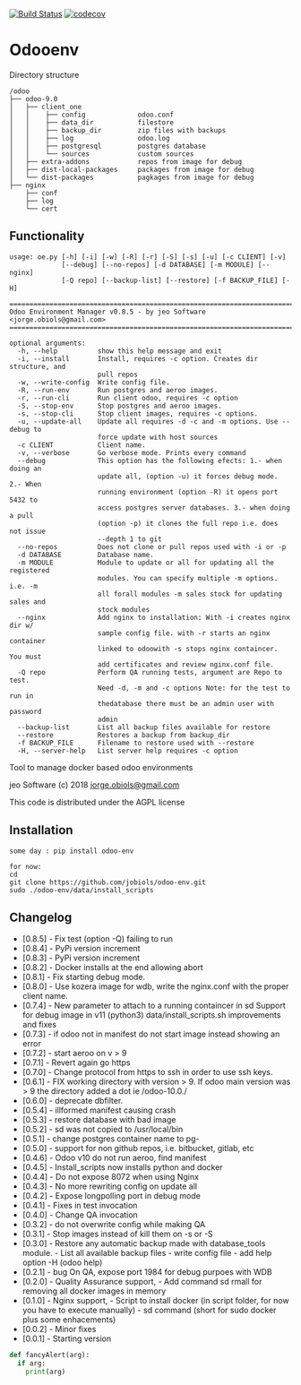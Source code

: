 [![Build Status](https://travis-ci.org/jobiols/odoo-env.svg?branch=master)](https://travis-ci.org/jobiols/odoo-env)
[![codecov](https://codecov.io/gh/jobiols/odoo-env/branch/master/graph/badge.svg)](https://codecov.io/gh/jobiols/odoo-env)

Odooenv
=======

Directory structure

    /odoo
    ├── odoo-9.0
    │   ├── client_one
    │   │    ├── config             odoo.conf
    │   │    ├── data_dir           filestore
    │   │    ├── backup_dir         zip files with backups
    │   │    ├── log                odoo.log
    │   │    ├── postgresql         postgres database
    │   │    └── sources            custom sources
    │   ├── extra-addons            repos from image for debug
    │   ├── dist-local-packages     packages from image for debug
    │   └── dist-packages           pagkages from image for debug
    ├── nginx
        ├── conf
        ├── log
        └── cert


Functionality
------------- 

    usage: oe.py [-h] [-i] [-w] [-R] [-r] [-S] [-s] [-u] [-c CLIENT] [-v]
                 [--debug] [--no-repos] [-d DATABASE] [-m MODULE] [--nginx]
                 [-Q repo] [--backup-list] [--restore] [-f BACKUP_FILE] [-H]
    
    ==========================================================================
    Odoo Environment Manager v0.8.5 - by jeo Software <jorge.obiols@gmail.com>
    ==========================================================================
    
    optional arguments:
      -h, --help          show this help message and exit
      -i, --install       Install, requires -c option. Creates dir structure, and
                          pull repos
      -w, --write-config  Write config file.
      -R, --run-env       Run postgres and aeroo images.
      -r, --run-cli       Run client odoo, requires -c option
      -S, --stop-env      Stop postgres and aeroo images.
      -s, --stop-cli      Stop client images, requires -c options.
      -u, --update-all    Update all requires -d -c and -m options. Use --debug to
                          force update with host sources
      -c CLIENT           Client name.
      -v, --verbose       Go verbose mode. Prints every command
      --debug             This option has the following efects: 1.- when doing an
                          update all, (option -u) it forces debug mode. 2.- When
                          running environment (option -R) it opens port 5432 to
                          access postgres server databases. 3.- when doing a pull
                          (option -p) it clones the full repo i.e. does not issue
                          --depth 1 to git
      --no-repos          Does not clone or pull repos used with -i or -p
      -d DATABASE         Database name.
      -m MODULE           Module to update or all for updating all the registered
                          modules. You can specify multiple -m options. i.e. -m
                          all forall modules -m sales stock for updating sales and
                          stock modules
      --nginx             Add nginx to installation: With -i creates nginx dir w/
                          sample config file. with -r starts an nginx container
                          linked to odoowith -s stops nginx containcer. You must
                          add certificates and review nginx.conf file.
      -Q repo             Perform QA running tests, argument are Repo to test.
                          Need -d, -m and -c options Note: for the test to run in
                          thedatabase there must be an admin user with password
                          admin
      --backup-list       List all backup files available for restore
      --restore           Restores a backup from backup_dir
      -f BACKUP_FILE      Filename to restore used with --restore
      -H, --server-help   List server help requires -c option

Tool to manage docker based odoo environments

jeo Software (c) 2018 jorge.obiols@gmail.com

This code is distributed under the AGPL license

Installation
------------
    some day : pip install odoo-env
    
    for now:
    cd
    git clone https://github.com/jobiols/odoo-env.git
    sudo ./odoo-env/data/install_scripts
 
    
Changelog
---------
- [0.8.5]   - Fix test (option -Q) failing to run
- [0.8.4]   - PyPi version increment
- [0.8.3]   - PyPi version increment
- [0.8.2]   - Docker installs at the end allowing abort 
- [0.8.1]   - Fix starting debug mode.
- [0.8.0]   - Use kozera image for wdb, write the nginx.conf with the
              proper client name.
- [0.7.4]   - New parameter to attach to a running containcer in sd
              Support for debug image in v11 (python3)
              data/install_scripts.sh improvements and fixes   
- [0.7.3]   - if odoo not in manifest do not start image instead showing 
              an error 
- [0.7.2]   - start aeroo on v > 9 
- [0.7.1]   - Revert again go https 
- [0.7.0]   - Change protocol from https to ssh in order to use ssh keys.
- [0.6.1]   - FIX working directory with version > 9. If odoo main 
              version was > 9 the directory added a dot ie /odoo-10.0./
- [0.6.0]   - deprecate dbfilter. 
- [0.5.4]   - illformed manifest causing crash 
- [0.5.3]   - restore database with bad image 
- [0.5.2]   - sd was not copied to /usr/local/bin 
- [0.5.1]   - change postgres container name to pg-<client name> 
- [0.5.0]   - support for non github repos, i.e. bitbucket, gitlab, etc 
- [0.4.6]   - Odoo v10 do not run aeroo, find manifest
- [0.4.5]   - Install_scripts now installs python and docker
- [0.4.4]   - Do not expose 8072 when using Nginx
- [0.4.3]   - No more rewriting config on update all
- [0.4.2]   - Expose longpolling port in debug mode
- [0.4.1]   - Fixes in test invocation 
- [0.4.0]   - Change QA invocation 
- [0.3.2]   - do not overwrite config while making QA 
- [0.3.1]   - Stop images instead of kill them on -s or -S 
- [0.3.0]   - Restore any automatic backup made with database_tools 
              module.
            - List all available backup files
            - write config file
            - add help option -H (odoo help)
- [0.2.1]   - bug On QA, expose port 1984 for debug purpoes with WDB
- [0.2.0]   - Quality Assurance support, 
            - Add command sd rmall for removing all docker images in 
              memory
- [0.1.0]   - Nginx support, 
            - Script to install docker (in script folder, for now you
              have to execute manually)
            - sd command (short for sudo docker plus some enhacements)
- [0.0.2]   - Minor fixes
- [0.0.1]   - Starting version




```python
def fancyAlert(arg):
  if arg:
    print(arg)
```
